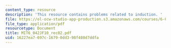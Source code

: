 ```yaml
---
content_type: resource
description: 'This resource contains problems related to induction. '
file: https://ol-ocw-studio-app-production.s3.amazonaws.com/courses/6-042j-mathematics-for-computer-science-fall-2010/16227ea7697c16790dd398f480d7ddfa_MIT6_042JF10_rec02.pdf
file_type: application/pdf
resourcetype: Document
title: MIT6_042JF10_rec02.pdf
uid: 16227ea7-697c-1679-0dd3-98f480d7ddfa
---
```

